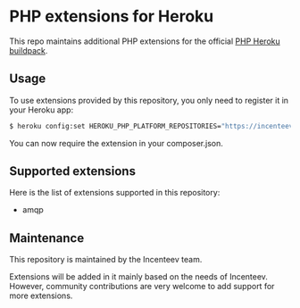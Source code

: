 # PHP extensions for Heroku

This repo maintains additional PHP extensions for the official [PHP Heroku buildpack](http://devcenter.heroku.com/articles/buildpacks).

## Usage

To use extensions provided by this repository, you only need to register it in your Heroku app:

```bash
$ heroku config:set HEROKU_PHP_PLATFORM_REPOSITORIES="https://incenteev-heroku-php-exts.s3.amazonaws.com/dist-cedar-14-stable"
```

You can now require the extension in your composer.json.

## Supported extensions

Here is the list of extensions supported in this repository:

- amqp

## Maintenance

This repository is maintained by the Incenteev team.

Extensions will be added in it mainly based on the needs of Incenteev. However, community contributions are very welcome to add support for more extensions.
